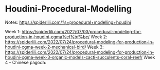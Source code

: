 # Houdini-Procedural-Modelling
Notes: https://spiderlili.com/?s=procedural+modelling+houdini

Week 1: https://spiderlili.com/2022/07/03/procedural-modeling-for-production-in-houdini-cgma%ef%bf%bc/
Week 2: https://spiderlili.com/2022/07/24/procedural-modeling-for-production-in-houdini-cgma-week-2-mechanical-bird/
Week 3: https://spiderlili.com/2022/07/24/procedural-modeling-for-production-in-houdini-cgma-week-3-organic-models-cacti-succulents-coral-reef/
Week 4 - Chinese pagoda:
